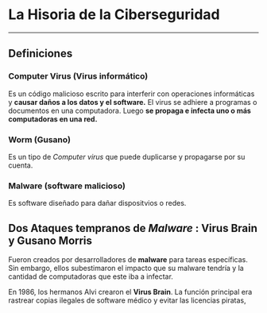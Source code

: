 # La Hisoria de la Ciberseguridad 
---

## Definiciones

### Computer Virus (Virus informático)
Es un código malicioso escrito para interferir con operaciones informáticas y **causar daños a los datos y el software.** El virus se adhiere a programas o documentos en una computadora. Luego **se propaga e infecta uno o más computadoras en una red.**

### Worm (Gusano)
Es un tipo de *Computer virus* que puede duplicarse y propagarse por su cuenta. 

### Malware (software malicioso)
Es software diseñado para dañar dispositvios o redes.

## Dos Ataques tempranos de *Malware* : Virus Brain y Gusano Morris

Fueron creados por desarrolladores de **malware** para tareas específicas. Sin embargo, ellos subestimaron el impacto que su malware tendría y la cantidad de computadoras que este iba a infectar.

En 1986, los hermanos Alvi crearon el **Virus Brain**. La función principal era rastrear copias ilegales de software médico y evitar las licencias piratas, 
